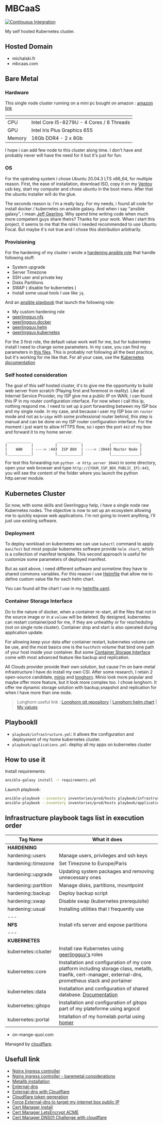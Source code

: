# MBCaaS

[![Continuous Integration](https://github.com/BriceMichalski/mbcaas/actions/workflows/ci.yml/badge.svg)](https://github.com/BriceMichalski/mbcaas/actions/workflows/ci.yml)

My self hosted Kubernetes cluster.

## Hosted Domain

- michalski.fr
- mbcaas.com

## Bare Metal

### Hardware
This single node cluster running on a mini pc bought on amazon : [amazon link](https://www.amazon.fr/gp/product/B0919ZGR1R)

| <!-- -->    | <!-- -->    |
|---|---|
| CPU | Intel Core I5-8279U - 4 Cores /  8 Threads |
| GPU | Intel Iris Plus Graphics 655 |
| Memory | 16Gb DDR4 - 2 x 8Gb |


I hope i can add few node to this cluster along time. I don't have and probably never will have the need for it but it's just for fun.

### OS

For the opérating system i chose Ubuntu 20.04.3 LTS x86_64, for multiple reason.
First, the ease of installation, download ISO, copy it on my [Ventoy](https://www.ventoy.net/en/index.html) usb key, start my computer and chose ubuntu in the boot menu. After that the ubuntu installer will do the glue.

The seconds reason is: i'm a really lazy. For my needs, i found all code for install docker / kubernetes on ansible galaxy.
And when i say "ansible galaxy", i mean [Jeff Geerling](https://github.com/geerlingguy). Why spend time writing code when much more competent guys share theirs?
Thanks for your work.
When i start this project, it seems to me that the roles I needed recommended to use Ubuntu Focal. But maybe it's not true and I chose this distribution arbitrarily.

### Provisioning

For the hardening of my cluster i wrote a [hardening ansible role](infrastructure/bare-metal/roles/hardening) that handle following stuff:

- System upgrade
- Server Timezone
- SSH user and private key
- Disks Partitions
- SWAP ( disable for kubernetes )
- Install some usual tools I use like `jq`.

And an [ansible playbook](./infrastructure/bare-metal/playbook/infrastructure.yml) that launch the following role:

- My custom hardening role
- [geerlingguy.nfs](https://github.com/geerlingguy/ansible-role-nfs)
- [geerlingguy.docker](https://github.com/geerlingguy/ansible-role-docker)
- [geerlingguy.helm](https://github.com/geerlingguy/ansible-role-helm)
- [geerlingguy.kubernetes](https://github.com/geerlingguy/ansible-role-kubernetes)

For the 3 first role, the default value work well for me, but for kubernetes install I need to change some parameters.
In my case, you can find my parameters in [this files](./infrastructure/bare-metal/playbook/group_vars/all/kubernetes.yml).
This is probably not following all the best practice, but it's working for me like that.
For all your case, use the [Kubernetes documentation](https://kubernetes.io/docs/home/)

### Self hosted consideration

The goal of this self hosted cluster, it's to give me the opportunity to build web server from scratch (Playing first and foremost in reality).
Like all Internet Service Provider, my ISP give me a public IP on WAN, i can found this IP in my router configuration interface.
For now when i call this ip, nothing respond me. I need to set up à port forwarding between my ISP box and my single node.
In my case, and because i user my ISP box on `router` mode and not as `bridge` with some professional router behind, this step is manual and can be done on my ISP router configuration interface. For the moment i just want to allow HTTPS flow, so i open the port `443` of my box and forward it to my home server.

```
 ___________            ___________              _____________
|           |          |           |            |             |
|    WAN    | ----> :443  ISP BOX  | ----> :30443 Master Node |
|___________|          |___________|            |_____________|
```

For test this forwarding run `python -m http.server 30443` in some directory, open your web browser and type `http://{YOUR_ISP_BOX_PUBLIC_IP}:443`, you will see the content of the folder where you launch the python http.server module.

## Kubernetes Cluster

So now, with some skills and Geerlingguy help, i have a single node raw Kubernetes nodes. The objective is now to set up an ecosystem allowing me to quickly expose web applications. I'm not going to invent anything, I'll just use existing software.

### Deployment

To deploy workload on kubernetes we can use `kubectl` command to apply `manifest` but most popular kubernetes software provide `helm chart`, which is a collection of manifest template. This second approach is useful for customize some parameters of deployed manifest.

But as said above, i need different software and sometime they have to shared commons variables. For this reason I use [Helmfile](https://github.com/roboll/helmfile) that allow me to define custom value file for each helm chart.

You can found all the chart I use in my [helmfile.yaml](./kubernetes/helmfile.yaml).

### Container Storage Interface

Do to the nature of docker, when a container re-start, all the files that not in the source image or in a `volume` will be deleted.
By designed, kubernetes can restart container/pod for me, if they are unhealthy or for rescheduling (not on single note cluster).
Container stop and start is also operated during application update.

For allowing keep your data after container restart, kubernetes volume can be use, and the most basics one is the `hostPath` volume that bind one path of your host inside your container. But some [Container Storage Interface](https://kubernetes.io/blog/2019/01/15/container-storage-interface-ga/) come with most advanced feature like backup and replication.

All Clouds provider provide their own solution, but cause I'm on bare-metal infrastructure I have do install my own CSI. After some research, I retain 2 open-source candidate, [minio](https://min.io/) and [longhorn](https://longhorn.io/). Minio look more popular and maybe offer more feature, but it look more complex too. I chose longhorn. It offer me dynamic storage solution with backup,snapshot and replication for when I have more than one node.

> Longhorn useful link :
> [Longhorn git repository](https://github.com/longhorn/longhorn) |
> [Longhorn helm chart](https://github.com/longhorn/charts) |
> [My values](./kubernetes/modules/longhorn.gotmpl)

## PlaybookIl

- `playbook/infrastructure.yml`: it allows the configuration and deployment of my home kubernetes cluster.
- `playbook/applications.yml`: deploy all my apps on kubernetes cluster

## How to use it

Install requirements:

```bash
ansible-galaxy install -r requirements.yml
```

Launch playbook:

```bash
ansible-playbook --inventory inventories/prod/hosts playbook/infrastructure.yml --vault-pass-file ./pwd.vault
ansible-playbook --inventory inventories/prod/hosts playbook/applications.yml --vault-pass-file ./pwd.vault
```

## Infrastructure playbook tags list in execution order

|     Tag Name                      | What it does    |
|     ---                           | ---               |
|     **HARDENING**                 |                   |
|     hardening::users              |  Manage users, privileges and ssh keys |
|     hardening::timezone           |  Set Timezone to Europe/Paris |
|     hardening::upgrade            |  Updating system packages and removing unnecessary ones |
|     hardening::partition          |  Manage disks, partitions, mountpoint |
|     hardening::backup             |  Deploy backup script |
|     hardening::swap               |  Disable swap (kubernetes prerequisite) |
|     hardening::usual              |  Installing utilities that I frequently use |
|     ---                           |                   |
|     **NFS**                       |  Install nfs server and expose partitions |
|     ---                           |                   |
|     **KUBERNETES**                |                   |
|     kubernetes::cluster           |  Install raw Kubernetes using [geerlingguy's](https://github.com/geerlingguy) roles |
|     kubernetes::core              |  Installation and configuration of my core platform including storage class, metallb, traefik, cert-manager, external-dns, prometheus stack and portainer |
|     kubernetes::data              |  Installation and configuration of shared database. [Documentation](./docs/database.md) |
|     kubernetes::gitops            |  Installation and configuration  of gitops part of my plateforme using argocd |
|     kubernetes::portal            |  Intallation of my homelab portal using [homer](https://github.com/bastienwirtz/homer) |




- on-mange-quoi.com

Managed by [cloudflare](https://www.cloudflare.com/).

## Usefull link

- [Nginx Ingress controller](https://kubernetes.github.io/ingress-nginx/)
- [Nginx ingress controller - baremetal considerations](https://kubernetes.github.io/ingress-nginx/deploy/baremetal/)
- [Metallb installation](https://metallb.universe.tf/installation/)
- [External-dns](https://github.com/kubernetes-sigs/external-dns)
- [External-dns with Cloudflare](https://github.com/kubernetes-sigs/external-dns/blob/master/docs/tutorials/cloudflare.md)
- [Cloudflare token generation](https://support.cloudflare.com/hc/fr-fr/articles/200167836-Gestion-des-jetons-et-cl%C3%A9s-de-l-API#12345680)
- [Force External-dns to target my internet box public IP](https://github.com/kubernetes-sigs/external-dns/blob/master/docs/faq.md#are-other-ingress-controllers-supported)
- [Cert Manager install](https://cert-manager.io/docs/installation/)
- [Cert Manager LetsEncrypt ACME](https://cert-manager.io/docs/configuration/acme/)
- [Cert Manager DNS01 Challenge with cloudflare](https://cert-manager.io/docs/configuration/acme/dns01/cloudflare/)
